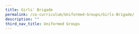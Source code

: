 ```yaml
---
title: Girls' Brigade
permalink: /co-curriculum/Uniformed-Groups/Girls-Brigade/
description: ""
third_nav_title: Uniformed Groups
---
```

